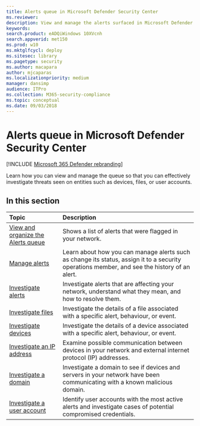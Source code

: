 ```yaml
---
title: Alerts queue in Microsoft Defender Security Center
ms.reviewer: 
description: View and manage the alerts surfaced in Microsoft Defender Security Center
keywords: 
search.product: eADQiWindows 10XVcnh
search.appverid: met150
ms.prod: w10
ms.mktglfcycl: deploy
ms.sitesec: library
ms.pagetype: security
ms.author: macapara
author: mjcaparas
ms.localizationpriority: medium
manager: dansimp
audience: ITPro
ms.collection: M365-security-compliance 
ms.topic: conceptual
ms.date: 09/03/2018
---
```


# Alerts queue in Microsoft Defender Security Center

[!INCLUDE [Microsoft 365 Defender rebranding](../../includes/microsoft-defender.md)]

Learn how you can view and manage the queue so that you can effectively investigate threats seen on entities such as devices, files, or user accounts.


## In this section
Topic | Description 
:---|:---
[View and organize the Alerts queue](alerts-queue.md) | Shows a list of alerts that were flagged in your network.
[Manage alerts](manage-alerts.md) | Learn about how you can manage alerts such as change its status, assign it to a security operations member, and see the history of an alert.
[Investigate alerts](investigate-alerts.md)| Investigate alerts that are affecting your network, understand what they mean, and how to resolve them.
[Investigate files](investigate-files.md)| Investigate the details of a file associated with a specific alert, behaviour, or event. 
[Investigate devices](investigate-machines.md)| Investigate the details of a device associated with a specific alert, behaviour, or event. 
[Investigate an IP address](investigate-ip.md) | Examine possible communication between devices in your network and external internet protocol (IP) addresses.
[Investigate a domain](investigate-domain.md) | Investigate a domain to see if devices and servers in your network have been communicating with a known malicious domain. 
[Investigate a user account](investigate-user.md) | Identify user accounts with the most active alerts and investigate cases of potential compromised credentials.  



